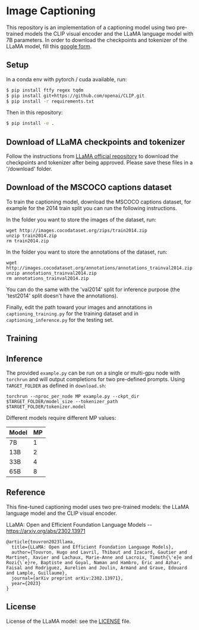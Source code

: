 # Image Captioning 

This repository is an implementation of a captioning model using two pre-trained models the CLIP visual encoder and the
LLaMA language model with 7B parameters.
In order to download the checkpoints and tokenizer of the LLaMA model, fill this [google form](https://forms.gle/jk851eBVbX1m5TAv5).

## Setup

In a conda env with pytorch / cuda available, run:
``` bash
$ pip install ftfy regex tqdm
$ pip install git+https://github.com/openai/CLIP.git
$ pip install -r requirements.txt
```
Then in this repository:
``` bash
$ pip install -e .
```

## Download of LLaMA checkpoints and tokenizer

Follow the instructions from [LLaMA official repository](https://github.com/facebookresearch/llama/tree/llama_v1) to download 
the checkpoints and tokenizer after being approved.
Please save these files in a '/download' folder.

## Download of the MSCOCO captions dataset
To train the captioning model, download the MSCOCO captions dataset, for example for the 2014 train split you can run
the following instructions.

In the folder you want to store the images of the dataset, run:
```
wget http://images.cocodataset.org/zips/train2014.zip
unzip train2014.zip
rm train2014.zip
```

In the folder you want to store the annotations of the dataset, run:
```
wget http://images.cocodataset.org/annotations/annotations_trainval2014.zip
unzip annotations_trainval2014.zip
rm annotations_trainval2014.zip
```

You can do the same with the 'val2014' split for inference purpose (the 'test2014' split doesn't have the annotations).

Finally, edit the path toward your images and annotations in `captioning_training.py` for the training dataset and in 
`captioning_inference.py` for the testing set.
##  Training

## Inference

The provided `example.py` can be run on a single or multi-gpu node with `torchrun` and will output completions for two pre-defined prompts. Using `TARGET_FOLDER` as defined in `download.sh`:
```
torchrun --nproc_per_node MP example.py --ckpt_dir $TARGET_FOLDER/model_size --tokenizer_path $TARGET_FOLDER/tokenizer.model
```

Different models require different MP values:

|  Model | MP |
|--------|----|
| 7B     | 1  |
| 13B    | 2  |
| 33B    | 4  |
| 65B    | 8  |



## Reference

This fine-tuned captioning model uses two pre-trained models: the LLaMA language model and the CLIP visual encoder.



LLaMA: Open and Efficient Foundation Language Models -- https://arxiv.org/abs/2302.13971

```
@article{touvron2023llama,
  title={LLaMA: Open and Efficient Foundation Language Models},
  author={Touvron, Hugo and Lavril, Thibaut and Izacard, Gautier and Martinet, Xavier and Lachaux, Marie-Anne and Lacroix, Timoth{\'e}e and Rozi{\`e}re, Baptiste and Goyal, Naman and Hambro, Eric and Azhar, Faisal and Rodriguez, Aurelien and Joulin, Armand and Grave, Edouard and Lample, Guillaume},
  journal={arXiv preprint arXiv:2302.13971},
  year={2023}
}
```


## License
License of the LLaMA model: see the [LICENSE](LICENSE) file.
